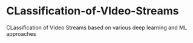 # CLassification-of-VIdeo-Streams
CLassification of VIdeo Streams based on various deep learning and ML approaches 
